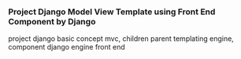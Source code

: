 ### Project Django Model View Template using Front End Component by Django

project django basic concept mvc, children parent templating engine, component django engine front end
